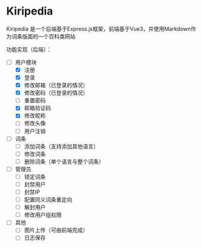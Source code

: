 # Kiripedia

Kiripedia 是一个后端基于Express.js框架，前端基于Vue3，并使用Markdown作为词条版面的一个百科类网站

功能实现（后端）：

- [ ] 用户模块
  - [x] 注册
  - [x] 登录
  - [x] 修改邮箱（已登录的情况）
  - [x] 修改密码（已登录的情况）
  - [ ] 重置密码
  - [x] 邮箱验证码
  - [x] 修改昵称
  - [ ] 修改头像
  - [ ] 用户注销

- [ ] 词条
  - [ ] 添加词条（支持添加其他语言）
  - [ ] 修改词条
  - [ ] 删除词条（单个语言与整个词条）

- [ ] 管理员
  - [ ] 锁定词条
  - [ ] 封禁用户
  - [ ] 封禁IP
  - [ ] 配置同义词条重定向
  - [ ] 解封用户
  - [ ] 修改用户组权限

- [ ] 其他
  - [ ] 图片上传（可由前端完成）
  - [ ] 日志保存